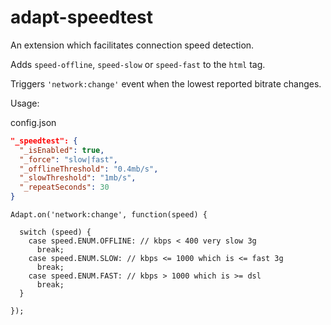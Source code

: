 # adapt-speedtest

An extension which facilitates connection speed detection.  

Adds ``speed-offline``, ``speed-slow`` or ``speed-fast`` to the ``html`` tag.  

Triggers ``'network:change'`` event when the lowest reported bitrate changes.

Usage:

config.json
```json
"_speedtest": {
  "_isEnabled": true,
  "_force": "slow|fast",
  "_offlineThreshold": "0.4mb/s",
  "_slowThreshold": "1mb/s",
  "_repeatSeconds": 30
}
```

```
Adapt.on('network:change', function(speed) {

  switch (speed) {
    case speed.ENUM.OFFLINE: // kbps < 400 very slow 3g
      break;
    case speed.ENUM.SLOW: // kbps <= 1000 which is <= fast 3g
      break;
    case speed.ENUM.FAST: // kbps > 1000 which is >= dsl
      break;
  }

});
```

